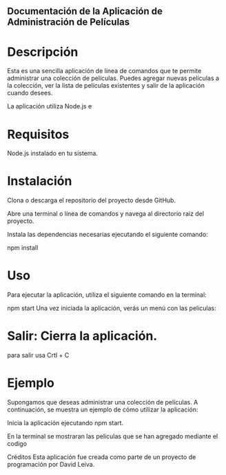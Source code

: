 ## Documentación de la Aplicación de Administración de Películas
# Descripción
Esta es una sencilla aplicación de línea de comandos que te permite administrar una colección de películas. Puedes agregar nuevas películas a la colección, ver la lista de películas existentes y salir de la aplicación cuando desees.

La aplicación utiliza Node.js  e

# Requisitos
Node.js instalado en tu sistema.

# Instalación
Clona o descarga el repositorio del proyecto desde GitHub.

Abre una terminal o línea de comandos y navega al directorio raíz del proyecto.

Instala las dependencias necesarias ejecutando el siguiente comando:

npm install

# Uso
Para ejecutar la aplicación, utiliza el siguiente comando en la terminal:


npm start
Una vez iniciada la aplicación, verás un menú  con las peliculas:



# Salir: Cierra la aplicación.

para salir usa Crtl + C


# Ejemplo
Supongamos que deseas administrar una colección de películas. A continuación, se muestra un ejemplo de cómo utilizar la aplicación:

Inicia la aplicación ejecutando npm start.

En la terminal se mostraran las peliculas que se han agregado mediante el codigo

Créditos
Esta aplicación fue creada como parte de un proyecto de programación por David Leiva.